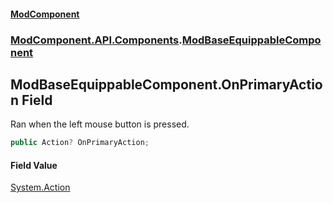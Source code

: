 #### [ModComponent](index.md 'index')
### [ModComponent.API.Components](index.md#ModComponent.API.Components 'ModComponent.API.Components').[ModBaseEquippableComponent](ModBaseEquippableComponent.md 'ModComponent.API.Components.ModBaseEquippableComponent')

## ModBaseEquippableComponent.OnPrimaryAction Field

Ran when the left mouse button is pressed.

```csharp
public Action? OnPrimaryAction;
```

#### Field Value
[System.Action](https://docs.microsoft.com/en-us/dotnet/api/System.Action 'System.Action')